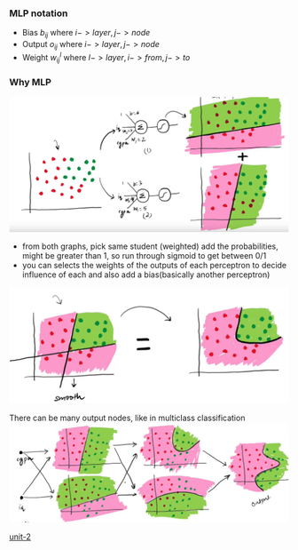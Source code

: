 ### MLP notation

- Bias $b_{ij}$ where $i->layer, j->node$
- Output $o_{ij}$ where $i->layer, j->node$
- Weight $w^l_{ij}$ where $l->layer,i->from,j->to$

### Why MLP
![](../../Attachments/mlp-20230924.png)
- from both graphs, pick same student (weighted) add the probabilities, might be greater than 1, so run through sigmoid to get between 0/1
- you can selects the weights of the outputs of each perceptron to decide influence of each and also add a bias(basically another perceptron)

![](../../Attachments/mlp-20230924-1.png)

There can be many output nodes, like in multiclass classification
![](../../Attachments/mlp-20230924-2.png)



[unit-2](../../AA/unit-2.md)
